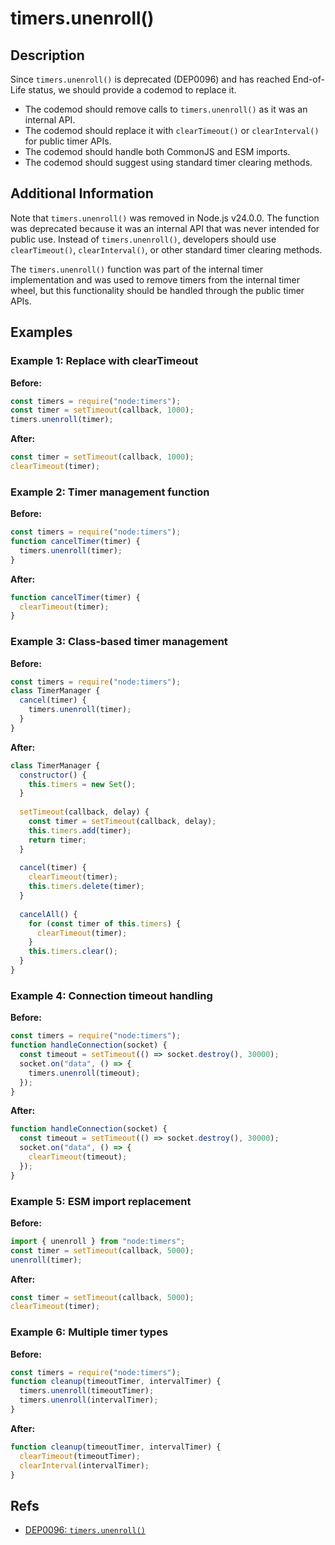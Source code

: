 # timers.unenroll()

## Description

Since `timers.unenroll()` is deprecated (DEP0096) and has reached End-of-Life status, we should provide a codemod to replace it.

- The codemod should remove calls to `timers.unenroll()` as it was an internal API.
- The codemod should replace it with `clearTimeout()` or `clearInterval()` for public timer APIs.
- The codemod should handle both CommonJS and ESM imports.
- The codemod should suggest using standard timer clearing methods.

## Additional Information

Note that `timers.unenroll()` was removed in Node.js v24.0.0. The function was deprecated because it was an internal API that was never intended for public use. Instead of `timers.unenroll()`, developers should use `clearTimeout()`, `clearInterval()`, or other standard timer clearing methods.

The `timers.unenroll()` function was part of the internal timer implementation and was used to remove timers from the internal timer wheel, but this functionality should be handled through the public timer APIs.

## Examples

### Example 1: Replace with clearTimeout

**Before:**

```js
const timers = require("node:timers");
const timer = setTimeout(callback, 1000);
timers.unenroll(timer);
```

**After:**

```js
const timer = setTimeout(callback, 1000);
clearTimeout(timer);
```

### Example 2: Timer management function

**Before:**

```js
const timers = require("node:timers");
function cancelTimer(timer) {
  timers.unenroll(timer);
}
```

**After:**

```js
function cancelTimer(timer) {
  clearTimeout(timer);
}
```

### Example 3: Class-based timer management

**Before:**

```js
const timers = require("node:timers");
class TimerManager {
  cancel(timer) {
    timers.unenroll(timer);
  }
}
```

**After:**

```js
class TimerManager {
  constructor() {
    this.timers = new Set();
  }
  
  setTimeout(callback, delay) {
    const timer = setTimeout(callback, delay);
    this.timers.add(timer);
    return timer;
  }
  
  cancel(timer) {
    clearTimeout(timer);
    this.timers.delete(timer);
  }
  
  cancelAll() {
    for (const timer of this.timers) {
      clearTimeout(timer);
    }
    this.timers.clear();
  }
}
```

### Example 4: Connection timeout handling

**Before:**

```js
const timers = require("node:timers");
function handleConnection(socket) {
  const timeout = setTimeout(() => socket.destroy(), 30000);
  socket.on("data", () => {
    timers.unenroll(timeout);
  });
}
```

**After:**

```js
function handleConnection(socket) {
  const timeout = setTimeout(() => socket.destroy(), 30000);
  socket.on("data", () => {
    clearTimeout(timeout);
  });
}
```

### Example 5: ESM import replacement

**Before:**

```js
import { unenroll } from "node:timers";
const timer = setTimeout(callback, 5000);
unenroll(timer);
```

**After:**

```js
const timer = setTimeout(callback, 5000);
clearTimeout(timer);
```

### Example 6: Multiple timer types

**Before:**

```js
const timers = require("node:timers");
function cleanup(timeoutTimer, intervalTimer) {
  timers.unenroll(timeoutTimer);
  timers.unenroll(intervalTimer);
}
```

**After:**

```js
function cleanup(timeoutTimer, intervalTimer) {
  clearTimeout(timeoutTimer);
  clearInterval(intervalTimer);
}
```

## Refs

- [DEP0096: `timers.unenroll()`](https://nodejs.org/api/deprecations.html#dep0096)